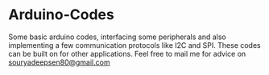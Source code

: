 # Arduino-Codes
Some basic arduino codes, interfacing some peripherals and also implementing a few communication protocols like I2C and SPI. These codes can be built on for other applications.
Feel free to mail me for advice on souryadeepsen80@gmail.com
